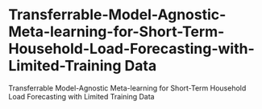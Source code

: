 # Transferrable-Model-Agnostic-Meta-learning-for-Short-Term-Household-Load-Forecasting-with-Limited-Training Data
Transferrable Model-Agnostic Meta-learning for  Short-Term Household Load Forecasting with Limited Training Data  
